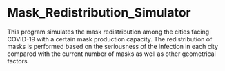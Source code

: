 # Mask_Redistribution_Simulator
This program simulates the mask redistribution among the cities facing COVID-19 with a certain mask production capacity. The redistribution of masks is performed based on the seriousness of the infection in each city compared with the current number of masks as well as other geometrical factors
